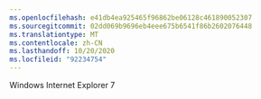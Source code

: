 ```yaml
---
ms.openlocfilehash: e41db4ea925465f96862be06128c461890052307
ms.sourcegitcommit: 02dd069b9696eb4eee675b6541f86b2602076448
ms.translationtype: MT
ms.contentlocale: zh-CN
ms.lasthandoff: 10/20/2020
ms.locfileid: "92234754"
---
```

Windows Internet Explorer 7